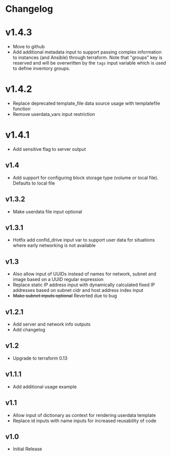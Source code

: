 # Changelog

# v1.4.3
  - Move to github
  - Add additional metadata input to support passing complex information to instances (and Ansible) through terraform.
    Note that "groups" key is reserved and will be overwritten by the `tags` input variable which is used to define inventory groups.
# v1.4.2
  - Replace deprecated template_file data source usage with templatefile function
  - Remove userdata_vars input restriction
# v1.4.1
  - Add sensitive flag to server output
## v1.4

 - Add support for configuring block storage type (volume or local file).
   Defaults to local file

## v1.3.2

 - Make userdata file input optional

## v1.3.1

 - Hotfix add confid_drive input var to support user data for situations where early networking is not available

## v1.3

 - Also allow input of UUIDs instead of names for network, subnet and image based on a UUID regular expression
 - Replace static IP address input with dynamically calculated fixed IP addresses based on subnet cidr and host address index input
 - ~~Make subnet inputs optional~~ Reverted due to bug

## v1.2.1

- Add server and network info outputs
- Add changelog

## v1.2

- Upgrade to terraform 0.13 

## v1.1.1

- Add additional usage example

## v1.1

- Allow input of dictionary as context for rendering userdata template
- Replace id inputs with name inputs for increased reusability of code

## v1.0

- Initial Release